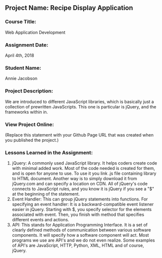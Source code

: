 ## Project Name:  Recipe Display Application

### Course Title:
Web Application Development

### Assignment Date:  
April 4th, 2018

### Student Name:  
Annie Jacobson

### Project Description:
We are introduced to different JavaScript libraries, which is basically just a collection of prewritten JavaScripts. This one is particular is jQuery, and the frameworks within in.

### View Project Online:
(Replace this statement with your Github Page URL that was created when you 
 published the project.)

### Lessons Learned in the Assignment:
1. jQuery: A commonly used JavaScript library. It helps coders create code with minimal added work. Most of the code needed is created for them, and is open for anyone to use. To use it you link .js file containing library to HTML document. Another way is to simply download it from jQuery.com and can specify a location on CDN. All of jQuery's code connects to JavaScript rules, and you know it is jQuery if you see a "$" at the beginning of the statement.
2. Event Handler: This can group jQuery statements into functions. For specifying an event handler: It is a backward-compatible event listener easier in jQuery. Starting with $, you specify selector for the elements associated with event. Then, you finish with method that specifies different events and actions.
3. API: This stands for Application Programming Interface. It is a set of clearly defined methods of communication between various software components. It will specify how a software component will act. Most programs we use are API's and we do not even realize. Some examples of API's are JavaScript, HTTP, Python, XML, HTML and of course, jQuery.

 